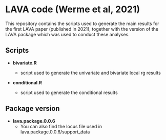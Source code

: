 # LAVA code (Werme et al, 2021)

This repository contains the scripts used to generate the main results for the first LAVA paper (published in 2021), together with the version of the LAVA package which was used to conduct these analyses.

## Scripts
- **bivariate.R**
  - script used to generate the univariate and bivariate local rg results

- **conditional.R**
  - script used to generate the conditional results

## Package version
- **lava.package.0.0.6**
  - You can also find the locus file used in lava.package.0.0.6/support_data
